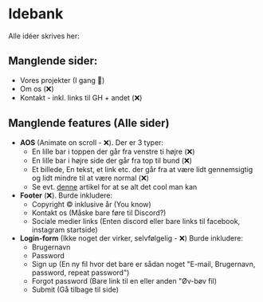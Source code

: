 # Idebank
Alle idéer skrives her:

## Manglende sider:
 - Vores projekter (I gang 🚚)
 - Om os (❌)
 - Kontakt - inkl. links til GH + andet (❌)

## Manglende features (Alle sider)
 - **AOS** (Animate on scroll - ❌). Der er 3 typer:
   - En lille bar i toppen der går fra venstre ti højre (❌)
   - En lille bar i højre side der går fra top til bund (❌)
   - Et billede, En tekst, et link etc. der går fra at være lidt gennemsigtig og lidt mindre til at være normal (❌)
   - Se evt. [denne](https://alvarotrigo.com/blog/css-animations-scroll/) artikel for at se alt det cool man kan
 - **Footer** (❌). Burde inkludere:
   - Copyright &copy; inklusive år (You know)
   - Kontakt os (Måske bare føre til Discord?)
   - Sociale medier links (Enten discord eller bare links til facebook, instagram startside)
 - **Login-form** (Ikke noget der virker, selvfølgelig - ❌) Burde inkludere:
   - Brugernavn
   - Password
   - Sign up (En ny fil hvor det bare er sådan noget "E-mail, Brugernavn, password, repeat password")
   - Forgot password (Bare link til en eller anden "Øv-bøv fil)
   - Submit (Gå tilbage til side)
   
 

